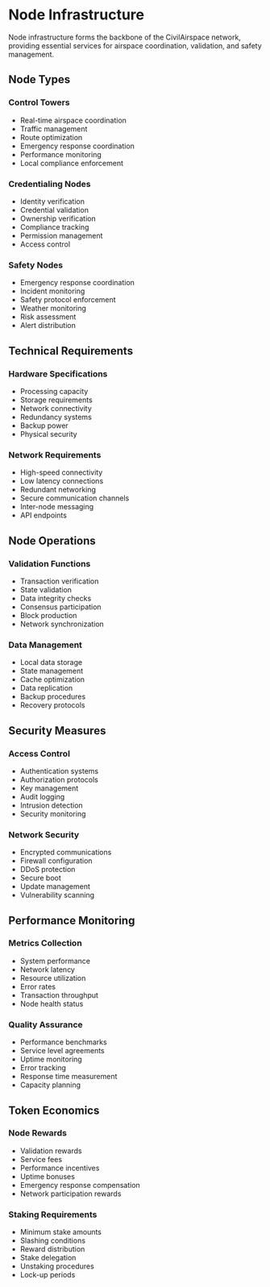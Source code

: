# Node Infrastructure

Node infrastructure forms the backbone of the CivilAirspace network, providing essential services for airspace coordination, validation, and safety management.

## Node Types

### Control Towers
- Real-time airspace coordination
- Traffic management
- Route optimization
- Emergency response coordination
- Performance monitoring
- Local compliance enforcement

### Credentialing Nodes
- Identity verification
- Credential validation
- Ownership verification
- Compliance tracking
- Permission management
- Access control

### Safety Nodes
- Emergency response coordination
- Incident monitoring
- Safety protocol enforcement
- Weather monitoring
- Risk assessment
- Alert distribution

## Technical Requirements

### Hardware Specifications
- Processing capacity
- Storage requirements
- Network connectivity
- Redundancy systems
- Backup power
- Physical security

### Network Requirements
- High-speed connectivity
- Low latency connections
- Redundant networking
- Secure communication channels
- Inter-node messaging
- API endpoints

## Node Operations

### Validation Functions
- Transaction verification
- State validation
- Data integrity checks
- Consensus participation
- Block production
- Network synchronization

### Data Management
- Local data storage
- State management
- Cache optimization
- Data replication
- Backup procedures
- Recovery protocols

## Security Measures

### Access Control
- Authentication systems
- Authorization protocols
- Key management
- Audit logging
- Intrusion detection
- Security monitoring

### Network Security
- Encrypted communications
- Firewall configuration
- DDoS protection
- Secure boot
- Update management
- Vulnerability scanning

## Performance Monitoring

### Metrics Collection
- System performance
- Network latency
- Resource utilization
- Error rates
- Transaction throughput
- Node health status

### Quality Assurance
- Performance benchmarks
- Service level agreements
- Uptime monitoring
- Error tracking
- Response time measurement
- Capacity planning

## Token Economics

### Node Rewards
- Validation rewards
- Service fees
- Performance incentives
- Uptime bonuses
- Emergency response compensation
- Network participation rewards

### Staking Requirements
- Minimum stake amounts
- Slashing conditions
- Reward distribution
- Stake delegation
- Unstaking procedures
- Lock-up periods